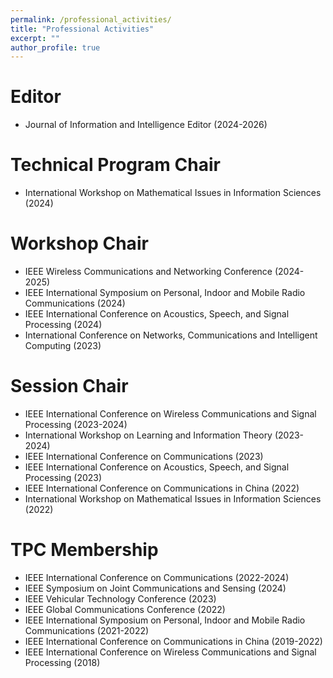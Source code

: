 ```yaml
---
permalink: /professional_activities/
title: "Professional Activities"
excerpt: ""
author_profile: true
---
```


# Editor
- Journal of Information and Intelligence Editor (2024-2026)

# Technical Program Chair
- International Workshop on Mathematical Issues in Information Sciences (2024)
  
# Workshop Chair
- IEEE Wireless Communications and Networking Conference (2024-2025)
- IEEE International Symposium on Personal, Indoor and Mobile Radio Communications (2024)
- IEEE International Conference on Acoustics, Speech, and Signal Processing (2024)
- International Conference on Networks, Communications and Intelligent Computing (2023)
  
# Session Chair
- IEEE International Conference on Wireless Communications and Signal Processing (2023-2024)
- International Workshop on Learning and Information Theory (2023-2024)
- IEEE International Conference on Communications (2023)
- IEEE International Conference on Acoustics, Speech, and Signal Processing (2023)
- IEEE International Conference on Communications in China (2022)
- International Workshop on Mathematical Issues in Information Sciences (2022)

# TPC Membership
- IEEE International Conference on Communications (2022-2024)
- IEEE Symposium on Joint Communications and Sensing (2024)
- IEEE Vehicular Technology Conference (2023)
- IEEE Global Communications Conference (2022)
- IEEE International Symposium on Personal, Indoor and Mobile Radio Communications (2021-2022)
- IEEE International Conference on Communications in China (2019-2022)
- IEEE International Conference on Wireless Communications and Signal Processing (2018)
